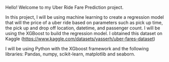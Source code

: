 Hello! Welcome to my Uber Ride Fare Prediction project.

In this project, I will be using machine learning to create a regression model that will the price of a uber ride based on parameters such as 
pick up time, the pick up and drop off location, datetime, and passenger count. I will be using the XGBoost to build the regression model.
I obtained this dataset on Kaggle (https://www.kaggle.com/datasets/yasserh/uber-fares-dataset)


I will be using Python with the XGboost framework and the following libraries: Pandas, numpy, scikit-learn, matplotlib and seaborn.
